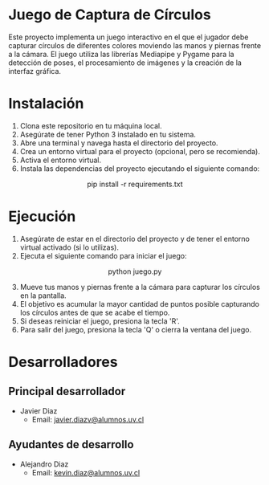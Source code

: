 # Juego de Captura de Círculos

Este proyecto implementa un juego interactivo en el que el jugador debe capturar círculos de diferentes colores moviendo las manos y piernas frente a la cámara. El juego utiliza las librerías Mediapipe y Pygame para la detección de poses, el procesamiento de imágenes y la creación de la interfaz gráfica.

# Instalación

1. Clona este repositorio en tu máquina local.
2. Asegúrate de tener Python 3 instalado en tu sistema.
3. Abre una terminal y navega hasta el directorio del proyecto.
4. Crea un entorno virtual para el proyecto (opcional, pero se recomienda).
5. Activa el entorno virtual.
6. Instala las dependencias del proyecto ejecutando el siguiente comando:

<p align="center">pip install -r requirements.txt</p>

# Ejecución

1. Asegúrate de estar en el directorio del proyecto y de tener el entorno virtual activado (si lo utilizas).
2. Ejecuta el siguiente comando para iniciar el juego:

<p align="center">python juego.py</p>

3. Mueve tus manos y piernas frente a la cámara para capturar los círculos en la pantalla.
4. El objetivo es acumular la mayor cantidad de puntos posible capturando los círculos antes de que se acabe el tiempo.
5. Si deseas reiniciar el juego, presiona la tecla 'R'.
6. Para salir del juego, presiona la tecla 'Q' o cierra la ventana del juego.

# Desarrolladores

## Principal desarrollador
- Javier Diaz
  - Email: [javier.diazv@alumnos.uv.cl](mailto:javier.diazv@alumnos.uv.cl)

## Ayudantes de desarrollo
- Alejandro Diaz
  - Email: [kevin.diaz@alumnos.uv.cl](mailto:kevin.diaz@alumnos.uv.cl)
